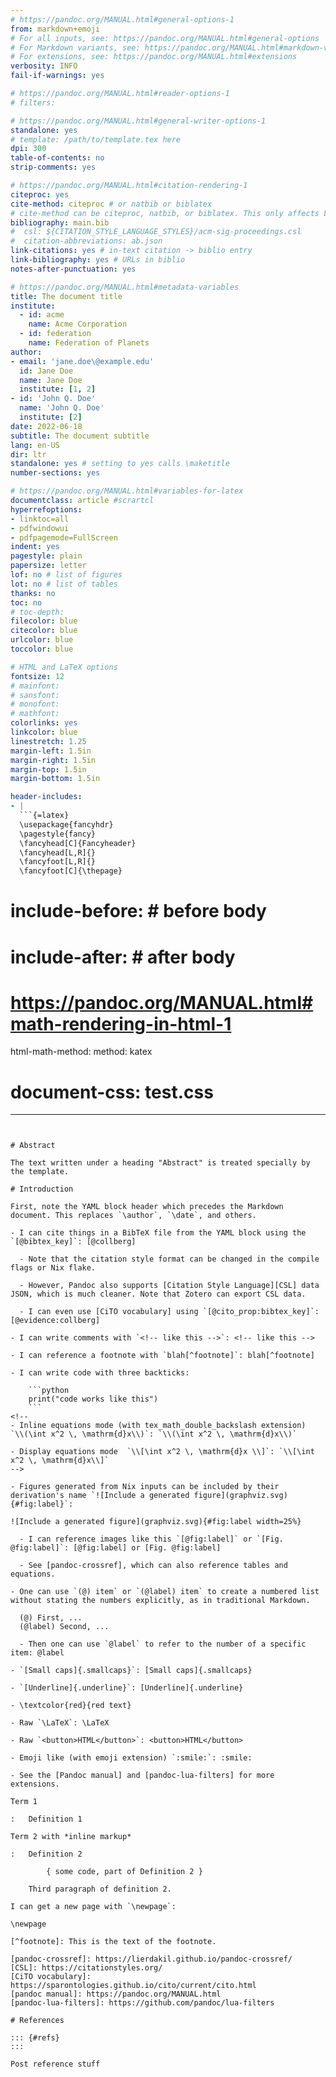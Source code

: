 ```yaml
---
# https://pandoc.org/MANUAL.html#general-options-1
from: markdown+emoji
# For all inputs, see: https://pandoc.org/MANUAL.html#general-options
# For Markdown variants, see: https://pandoc.org/MANUAL.html#markdown-variants
# For extensions, see: https://pandoc.org/MANUAL.html#extensions
verbosity: INFO
fail-if-warnings: yes

# https://pandoc.org/MANUAL.html#reader-options-1
# filters:

# https://pandoc.org/MANUAL.html#general-writer-options-1
standalone: yes
# template: /path/to/template.tex here
dpi: 300
table-of-contents: no
strip-comments: yes

# https://pandoc.org/MANUAL.html#citation-rendering-1
citeproc: yes
cite-method: citeproc # or natbib or biblatex
# cite-method can be citeproc, natbib, or biblatex. This only affects LaTeX output. If you want to use citeproc to format citations, you should also set ‘citeproc: true’.
bibliography: main.bib
#  csl: ${CITATION_STYLE_LANGUAGE_STYLES}/acm-sig-proceedings.csl
#  citation-abbreviations: ab.json
link-citations: yes # in-text citation -> biblio entry
link-bibliography: yes # URLs in biblio
notes-after-punctuation: yes

# https://pandoc.org/MANUAL.html#metadata-variables
title: The document title
institute:
  - id: acme
    name: Acme Corporation
  - id: federation
    name: Federation of Planets
author:
- email: 'jane.doe\@example.edu'
  id: Jane Doe
  name: Jane Doe
  institute: [1, 2]
- id: 'John Q. Doe'
  name: 'John Q. Doe'
  institute: [2]
date: 2022-06-18
subtitle: The document subtitle
lang: en-US
dir: ltr
standalone: yes # setting to yes calls \maketitle
number-sections: yes

# https://pandoc.org/MANUAL.html#variables-for-latex
documentclass: article #scrartcl
hyperrefoptions:
- linktoc=all
- pdfwindowui
- pdfpagemode=FullScreen
indent: yes
pagestyle: plain
papersize: letter
lof: no # list of figures
lot: no # list of tables
thanks: no
toc: no
# toc-depth: 
filecolor: blue
citecolor: blue
urlcolor: blue
toccolor: blue

# HTML and LaTeX options
fontsize: 12
# mainfont: 
# sansfont:
# monofont:
# mathfont:
colorlinks: yes
linkcolor: blue
linestretch: 1.25
margin-left: 1.5in
margin-right: 1.5in
margin-top: 1.5in
margin-bottom: 1.5in

header-includes:
- |
  ```{=latex}
  \usepackage{fancyhdr}
  \pagestyle{fancy}
  \fancyhead[C]{Fancyheader}
  \fancyhead[L,R]{}
  \fancyfoot[L,R]{}
  \fancyfoot[C]{\thepage}
  ```
# include-before: # before body
# include-after: # after body

# https://pandoc.org/MANUAL.html#math-rendering-in-html-1
html-math-method:
  method: katex
# document-css: test.css

---
```


# Abstract

The text written under a heading "Abstract" is treated specially by the template.

# Introduction

First, note the YAML block header which precedes the Markdown document. This replaces `\author`, `\date`, and others.

- I can cite things in a BibTeX file from the YAML block using the `[@bibtex_key]`: [@collberg]

  - Note that the citation style format can be changed in the compile flags or Nix flake.

  - However, Pandoc also supports [Citation Style Language][CSL] data JSON, which is much cleaner. Note that Zotero can export CSL data.

  - I can even use [CiTO vocabulary] using `[@cito_prop:bibtex_key]`: [@evidence:collberg]

- I can write comments with `<!-- like this -->`: <!-- like this -->

- I can reference a footnote with `blah[^footnote]`: blah[^footnote]

- I can write code with three backticks:

    ```python
    print("code works like this")
    ```
<!--
- Inline equations mode (with tex_math_double_backslash extension)  `\\(\int x^2 \, \mathrm{d}x\\)`: `\\(\int x^2 \, \mathrm{d}x\\)`

- Display equations mode  `\\[\int x^2 \, \mathrm{d}x \\]`: `\\[\int x^2 \, \mathrm{d}x\\]`
-->

- Figures generated from Nix inputs can be included by their derivation's name `![Include a generated figure](graphviz.svg){#fig:label}`:

![Include a generated figure](graphviz.svg){#fig:label width=25%}

  - I can reference images like this `[@fig:label]` or `[Fig. @fig:label]`: [@fig:label] or [Fig. @fig:label]

  - See [pandoc-crossref], which can also reference tables and equations.

- One can use `(@) item` or `(@label) item` to create a numbered list without stating the numbers explicitly, as in traditional Markdown.

  (@) First, ...
  (@label) Second, ...

  - Then one can use `@label` to refer to the number of a specific item: @label

- `[Small caps]{.smallcaps}`: [Small caps]{.smallcaps}

- `[Underline]{.underline}`: [Underline]{.underline}

- \textcolor{red}{red text}

- Raw `\LaTeX`: \LaTeX

- Raw `<button>HTML</button>`: <button>HTML</button>

- Emoji like (with emoji extension) `:smile:`: :smile:

- See the [Pandoc manual] and [pandoc-lua-filters] for more extensions.

Term 1

:   Definition 1

Term 2 with *inline markup*

:   Definition 2

        { some code, part of Definition 2 }

    Third paragraph of definition 2.

I can get a new page with `\newpage`:

\newpage

[^footnote]: This is the text of the footnote.

[pandoc-crossref]: https://lierdakil.github.io/pandoc-crossref/
[CSL]: https://citationstyles.org/
[CiTO vocabulary]: https://sparontologies.github.io/cito/current/cito.html
[pandoc manual]: https://pandoc.org/MANUAL.html
[pandoc-lua-filters]: https://github.com/pandoc/lua-filters

# References

::: {#refs}
:::

Post reference stuff
